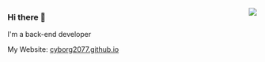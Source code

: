 <a href="https://cyborg2077.github.io" target="_blank"><img align="right" src="https://github-readme-stats.vercel.app/api?username=Cyborg2077&show_icons=true&theme=tokyonight" /></a>

### Hi there 👋

I'm a back-end developer

My Website: [cyborg2077.github.io](https://cyborg2077.github.io)
